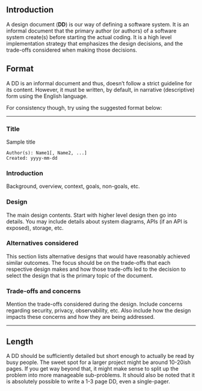 ## Introduction

A design document (**DD**) is our way of defining a software system. It is an informal document that the primary author (or authors) of a software system create(s) before starting the actual coding. It is a high level implementation strategy that emphasizes the design decisions, and the trade-offs considered when making those decisions.

## Format

A DD is an informal document and thus, doesn’t follow a strict guideline for its content. However, it must be written, by default, in narrative (descriptive) form using the English language.

For consistency though, try using the suggested format below:

---

### Title

Sample title

```
Author(s): Name1[, Name2, ...]
Created: yyyy-mm-dd
```

### Introduction

Background, overview, context, goals, non-goals, etc.

### Design

The main design contents. Start with higher level design then go into details. You may include details about system diagrams, APIs (if an API is exposed), storage, etc.

### Alternatives considered

This section lists alternative designs that would have reasonably achieved similar outcomes. The focus should be on the trade-offs that each respective design makes and how those trade-offs led to the decision to select the design that is the primary topic of the document.

### Trade-offs and concerns

Mention the trade-offs considered during the design. Include concerns regarding security, privacy, observability, etc. Also include how the design impacts these concerns and how they are being addressed.

---

## Length

A DD should be sufficiently detailed but short enough to actually be read by busy people. The sweet spot for a larger project might be around 10-20ish pages. If you get way beyond that, it might make sense to split up the problem into more manageable sub-problems. It should also be noted that it is absolutely possible to write a 1-3 page DD, even a single-pager.
